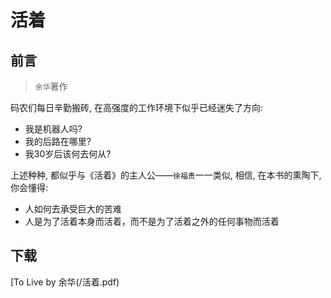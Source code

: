 # 活着

## 前言

> `余华`著作

码农们每日辛勤搬砖, 在高强度的工作环境下似乎已经迷失了方向:

- 我是机器人吗?
- 我的后路在哪里?
- 我30岁后该何去何从?

上述种种, 都似乎与《活着》的主人公——`徐福贵`一一类似, 相信, 在本书的熏陶下, 你会懂得:

- 人如何去承受巨大的苦难
- 人是为了活着本身而活着，而不是为了活着之外的任何事物而活着

## 下载

[To Live by 余华(/活着.pdf)
